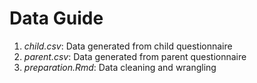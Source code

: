 # Data Guide
1. *child.csv*: Data generated from child questionnaire
2. *parent.csv*: Data generated from parent questionnaire
3. *preparation.Rmd*: Data cleaning and wrangling